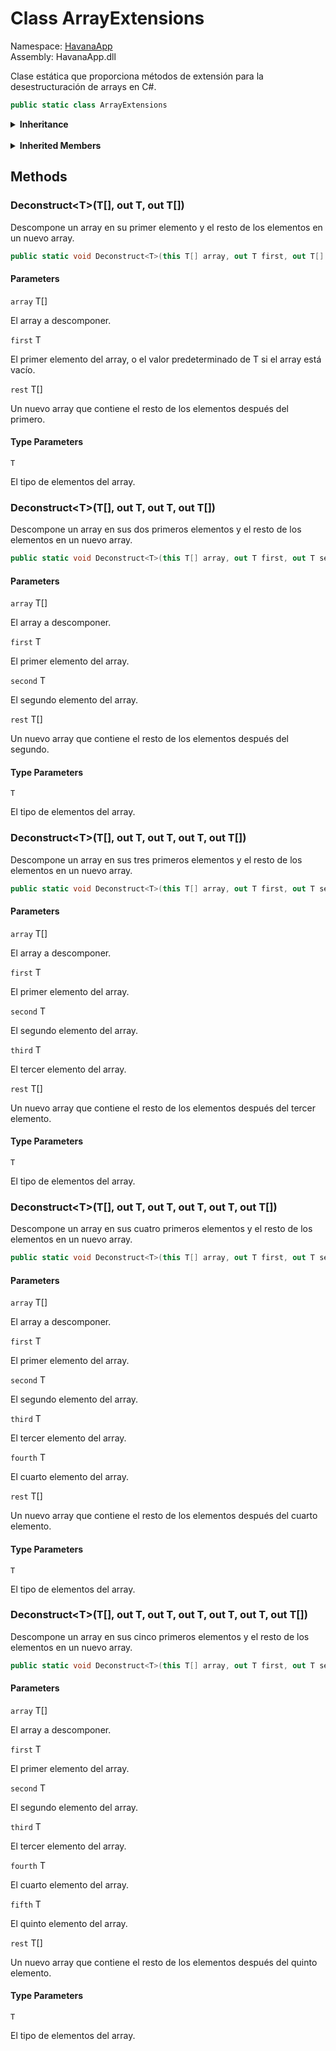 # <a id="HavanaApp_ArrayExtensions"></a> Class ArrayExtensions

Namespace: [HavanaApp](HavanaApp.md)  
Assembly: HavanaApp.dll  

Clase estática que proporciona métodos de extensión para la desestructuración de arrays en C#.

```csharp
public static class ArrayExtensions
```

<Details>
<Summary><strong>Inheritance</strong></Summary>

[object](https://learn.microsoft.com/dotnet/api/system.object) ← 
[ArrayExtensions](HavanaApp.ArrayExtensions.md)

</Details><br>

<Details>
<Summary><strong>Inherited Members</strong></Summary>

[object.ToString\(\)](https://learn.microsoft.com/dotnet/api/system.object.tostring), 
[object.Equals\(object\)](https://learn.microsoft.com/dotnet/api/system.object.equals\#system\-object\-equals\(system\-object\)), 
[object.Equals\(object, object\)](https://learn.microsoft.com/dotnet/api/system.object.equals\#system\-object\-equals\(system\-object\-system\-object\)), 
[object.ReferenceEquals\(object, object\)](https://learn.microsoft.com/dotnet/api/system.object.referenceequals), 
[object.GetHashCode\(\)](https://learn.microsoft.com/dotnet/api/system.object.gethashcode), 
[object.GetType\(\)](https://learn.microsoft.com/dotnet/api/system.object.gettype), 
[object.MemberwiseClone\(\)](https://learn.microsoft.com/dotnet/api/system.object.memberwiseclone)

</Details>

## Methods

### <a id="HavanaApp_ArrayExtensions_Deconstruct__1___0_____0____0____"></a> Deconstruct<T\>\(T\[\], out T, out T\[\]\)

Descompone un array en su primer elemento y el resto de los elementos en un nuevo array.

```csharp
public static void Deconstruct<T>(this T[] array, out T first, out T[] rest)
```

#### Parameters

`array` T\[\]

El array a descomponer.

`first` T

El primer elemento del array, o el valor predeterminado de T si el array está vacío.

`rest` T\[\]

Un nuevo array que contiene el resto de los elementos después del primero.

#### Type Parameters

`T` 

El tipo de elementos del array.

### <a id="HavanaApp_ArrayExtensions_Deconstruct__1___0_____0____0____0____"></a> Deconstruct<T\>\(T\[\], out T, out T, out T\[\]\)

Descompone un array en sus dos primeros elementos y el resto de los elementos en un nuevo array.

```csharp
public static void Deconstruct<T>(this T[] array, out T first, out T second, out T[] rest)
```

#### Parameters

`array` T\[\]

El array a descomponer.

`first` T

El primer elemento del array.

`second` T

El segundo elemento del array.

`rest` T\[\]

Un nuevo array que contiene el resto de los elementos después del segundo.

#### Type Parameters

`T` 

El tipo de elementos del array.

### <a id="HavanaApp_ArrayExtensions_Deconstruct__1___0_____0____0____0____0____"></a> Deconstruct<T\>\(T\[\], out T, out T, out T, out T\[\]\)

Descompone un array en sus tres primeros elementos y el resto de los elementos en un nuevo array.

```csharp
public static void Deconstruct<T>(this T[] array, out T first, out T second, out T third, out T[] rest)
```

#### Parameters

`array` T\[\]

El array a descomponer.

`first` T

El primer elemento del array.

`second` T

El segundo elemento del array.

`third` T

El tercer elemento del array.

`rest` T\[\]

Un nuevo array que contiene el resto de los elementos después del tercer elemento.

#### Type Parameters

`T` 

El tipo de elementos del array.

### <a id="HavanaApp_ArrayExtensions_Deconstruct__1___0_____0____0____0____0____0____"></a> Deconstruct<T\>\(T\[\], out T, out T, out T, out T, out T\[\]\)

Descompone un array en sus cuatro primeros elementos y el resto de los elementos en un nuevo array.

```csharp
public static void Deconstruct<T>(this T[] array, out T first, out T second, out T third, out T fourth, out T[] rest)
```

#### Parameters

`array` T\[\]

El array a descomponer.

`first` T

El primer elemento del array.

`second` T

El segundo elemento del array.

`third` T

El tercer elemento del array.

`fourth` T

El cuarto elemento del array.

`rest` T\[\]

Un nuevo array que contiene el resto de los elementos después del cuarto elemento.

#### Type Parameters

`T` 

El tipo de elementos del array.

### <a id="HavanaApp_ArrayExtensions_Deconstruct__1___0_____0____0____0____0____0____0____"></a> Deconstruct<T\>\(T\[\], out T, out T, out T, out T, out T, out T\[\]\)

Descompone un array en sus cinco primeros elementos y el resto de los elementos en un nuevo array.

```csharp
public static void Deconstruct<T>(this T[] array, out T first, out T second, out T third, out T fourth, out T fifth, out T[] rest)
```

#### Parameters

`array` T\[\]

El array a descomponer.

`first` T

El primer elemento del array.

`second` T

El segundo elemento del array.

`third` T

El tercer elemento del array.

`fourth` T

El cuarto elemento del array.

`fifth` T

El quinto elemento del array.

`rest` T\[\]

Un nuevo array que contiene el resto de los elementos después del quinto elemento.

#### Type Parameters

`T` 

El tipo de elementos del array.

